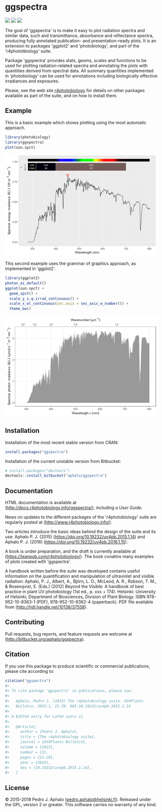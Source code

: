 
<!-- README.md is generated from README.Rmd. Please edit that file -->
ggspectra
=========

[![](http://www.r-pkg.org/badges/version-last-release/ggspectra)](https://cran.r-project.org/package=ggspectra) [![](http://cranlogs.r-pkg.org/badges/ggspectra)](https://cran.r-project.org/package=ggspectra) [![](http://cranlogs.r-pkg.org/badges/grand-total/ggspectra)](https://cran.r-project.org/package=ggspectra)

The goal of 'ggspectra' is to make it easy to plot radiation spectra and similar data, such and transmittance, absorbance and reflectance spectra, producing fully annotated publication- and presentation-ready plots. It is an extension to packages 'ggplot2' and 'photobiology', and part of the 'r4phototbiology' suite.

Package 'ggspectra' provides stats, geoms, scales and functions to be used for plotting radiation-related spectra and annotating the plots with quantities derived from spectral data. All summary quantities implemented in 'photobiology' can be used for annotations including biologically effective irradiances and exposures.

Please, see the web site [r4photobiology](http://www.r4photobiology.info) for details on other packages available as part of the suite, and on how to install them.

Example
-------

This is a basic example which shows plotting using the most automatic approach.

``` r
library(photobiology)
library(ggspectra)
plot(sun.spct)
```

![](man/figures/README-example-1.png)

This second example uses the grammar of graphics approach, as implemented in 'ggplot2'.

``` r
library(ggplot2)
photon_as_default()
ggplot(sun.spct) +
  geom_spct() +
  scale_y_s.q.irrad_continuous() +
  scale_x_wl_continuous(sec.axis = sec_axis_w_number()) +
  theme_bw()
```

![](man/figures/README-example2-1.png)

Installation
------------

Installation of the most recent stable version from CRAN:

``` r
install.packages("ggspectra")
```

Installation of the current unstable version from Bitbucket:

``` r
# install.packages("devtools")
devtools::install_bitbucket("aphalo/ggspectra")
```

Documentation
-------------

HTML documentation is available at (<http://docs.r4photobiology.info/ggspectra/>), including a *User Guide*.

News on updates to the different packages of the 'r4photobiology' suite are regularly posted at (<http://www.r4photobiology.info/>).

Two articles introduce the basic ideas behind the design of the suite and its use: Aphalo P. J. (2015) (<https://doi.org/10.19232/uv4pb.2015.1.14>) and Aphalo P. J. (2016) (<https://doi.org/10.19232/uv4pb.2016.1.15>).

A book is under preparation, and the draft is currently available at (<https://leanpub.com/r4photobiology/>). The book conatins many examples of plots created with 'ggspectra'.

A handbook written before the suite was developed contains useful information on the quantification and manipulation of ultraviolet and visible radiation: Aphalo, P. J., Albert, A., Björn, L. O., McLeod, A. R., Robson, T. M., & Rosenqvist, E. (Eds.) (2012) Beyond the Visible: A handbook of best practice in plant UV photobiology (1st ed., p. xxx + 174). Helsinki: University of Helsinki, Department of Biosciences, Division of Plant Biology. ISBN 978-952-10-8363-1 (PDF), 978-952-10-8362-4 (paperback). PDF file available from (<http://hdl.handle.net/10138/37558>).

Contributing
------------

Pull requests, bug reports, and feature requests are welcome at (<http://bitbucket.org/aphalo/ggspectra>).

Citation
--------

If you use this package to produce scientific or commercial publications, please cite according to:

``` r
citation("ggspectra")
#> 
#> To cite package 'ggspectra' in publications, please use:
#> 
#>   Aphalo, Pedro J. (2015) The r4photobiology suite. UV4Plants
#>   Bulletin, 2015:1, 21-29. DOI:10.19232/uv4pb.2015.1.14
#> 
#> A BibTeX entry for LaTeX users is
#> 
#>   @Article{,
#>     author = {Pedro J. Aphalo},
#>     title = {The r4photobiology suite},
#>     journal = {UV4Plants Bulletin},
#>     volume = {2015},
#>     number = {1},
#>     pages = {21-29},
#>     year = {2015},
#>     doi = {10.19232/uv4pb.2015.1.14},
#>   }
```

License
-------

© 2015-2018 Pedro J. Aphalo (<pedro.aphalo@helsinki.fi>). Released under the GPL, version 2 or greater. This software carries no warranty of any kind.
